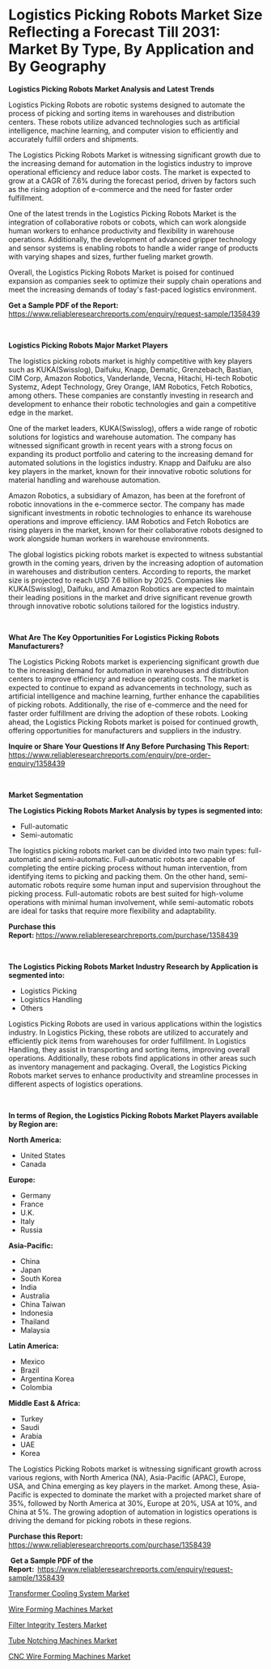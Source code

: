 <p><h1>Logistics Picking Robots Market Size Reflecting a Forecast Till 2031: Market By Type, By Application and By Geography</h1></p><p><strong>Logistics Picking Robots Market Analysis and Latest Trends</strong></p>
<p><p>Logistics Picking Robots are robotic systems designed to automate the process of picking and sorting items in warehouses and distribution centers. These robots utilize advanced technologies such as artificial intelligence, machine learning, and computer vision to efficiently and accurately fulfill orders and shipments.</p><p>The Logistics Picking Robots Market is witnessing significant growth due to the increasing demand for automation in the logistics industry to improve operational efficiency and reduce labor costs. The market is expected to grow at a CAGR of 7.6% during the forecast period, driven by factors such as the rising adoption of e-commerce and the need for faster order fulfillment.</p><p>One of the latest trends in the Logistics Picking Robots Market is the integration of collaborative robots or cobots, which can work alongside human workers to enhance productivity and flexibility in warehouse operations. Additionally, the development of advanced gripper technology and sensor systems is enabling robots to handle a wider range of products with varying shapes and sizes, further fueling market growth.</p><p>Overall, the Logistics Picking Robots Market is poised for continued expansion as companies seek to optimize their supply chain operations and meet the increasing demands of today's fast-paced logistics environment.</p></p>
<p><strong>Get a Sample PDF of the Report:&nbsp;</strong> <a href="https://www.reliableresearchreports.com/enquiry/request-sample/1358439">https://www.reliableresearchreports.com/enquiry/request-sample/1358439</a></p>
<p>&nbsp;</p>
<p><strong>Logistics Picking Robots Major Market Players</strong></p>
<p><p>The logistics picking robots market is highly competitive with key players such as KUKA(Swisslog), Daifuku, Knapp, Dematic, Grenzebach, Bastian, CIM Corp, Amazon Robotics, Vanderlande, Vecna, Hitachi, Hi-tech Robotic Systemz, Adept Technology, Grey Orange, IAM Robotics, Fetch Robotics, among others. These companies are constantly investing in research and development to enhance their robotic technologies and gain a competitive edge in the market.</p><p>One of the market leaders, KUKA(Swisslog), offers a wide range of robotic solutions for logistics and warehouse automation. The company has witnessed significant growth in recent years with a strong focus on expanding its product portfolio and catering to the increasing demand for automated solutions in the logistics industry. Knapp and Daifuku are also key players in the market, known for their innovative robotic solutions for material handling and warehouse automation.</p><p>Amazon Robotics, a subsidiary of Amazon, has been at the forefront of robotic innovations in the e-commerce sector. The company has made significant investments in robotic technologies to enhance its warehouse operations and improve efficiency. IAM Robotics and Fetch Robotics are rising players in the market, known for their collaborative robots designed to work alongside human workers in warehouse environments.</p><p>The global logistics picking robots market is expected to witness substantial growth in the coming years, driven by the increasing adoption of automation in warehouses and distribution centers. According to reports, the market size is projected to reach USD 7.6 billion by 2025. Companies like KUKA(Swisslog), Daifuku, and Amazon Robotics are expected to maintain their leading positions in the market and drive significant revenue growth through innovative robotic solutions tailored for the logistics industry.</p></p>
<p>&nbsp;</p>
<p><strong>What Are The Key Opportunities For Logistics Picking Robots Manufacturers?</strong></p>
<p><p>The Logistics Picking Robots market is experiencing significant growth due to the increasing demand for automation in warehouses and distribution centers to improve efficiency and reduce operating costs. The market is expected to continue to expand as advancements in technology, such as artificial intelligence and machine learning, further enhance the capabilities of picking robots. Additionally, the rise of e-commerce and the need for faster order fulfillment are driving the adoption of these robots. Looking ahead, the Logistics Picking Robots market is poised for continued growth, offering opportunities for manufacturers and suppliers in the industry.</p></p>
<p><strong>Inquire or Share Your Questions If Any Before Purchasing This Report:</strong> <a href="https://www.reliableresearchreports.com/enquiry/pre-order-enquiry/1358439">https://www.reliableresearchreports.com/enquiry/pre-order-enquiry/1358439</a></p>
<p>&nbsp;</p>
<p><strong>Market Segmentation</strong></p>
<p><strong>The Logistics Picking Robots Market Analysis by types is segmented into:</strong></p>
<p><ul><li>Full-automatic</li><li>Semi-automatic</li></ul></p>
<p><p>The logistics picking robots market can be divided into two main types: full-automatic and semi-automatic. Full-automatic robots are capable of completing the entire picking process without human intervention, from identifying items to picking and packing them. On the other hand, semi-automatic robots require some human input and supervision throughout the picking process. Full-automatic robots are best suited for high-volume operations with minimal human involvement, while semi-automatic robots are ideal for tasks that require more flexibility and adaptability.</p></p>
<p><strong>Purchase this Report:&nbsp;</strong><a href="https://www.reliableresearchreports.com/purchase/1358439">https://www.reliableresearchreports.com/purchase/1358439</a></p>
<p>&nbsp;</p>
<p><strong>The Logistics Picking Robots Market Industry Research by Application is segmented into:</strong></p>
<p><ul><li>Logistics Picking</li><li>Logistics Handling</li><li>Others</li></ul></p>
<p><p>Logistics Picking Robots are used in various applications within the logistics industry. In Logistics Picking, these robots are utilized to accurately and efficiently pick items from warehouses for order fulfillment. In Logistics Handling, they assist in transporting and sorting items, improving overall operations. Additionally, these robots find applications in other areas such as inventory management and packaging. Overall, the Logistics Picking Robots market serves to enhance productivity and streamline processes in different aspects of logistics operations.</p></p>
<p>&nbsp;</p>
<p><strong>In terms of Region, the Logistics Picking Robots Market Players available by Region are:</strong></p>
<p>
    <p> <strong> North America: </strong>
        <ul>
            <li>United States</li>
            <li>Canada</li>
        </ul>
        </p> 
    <p> <strong> Europe: </strong>
        <ul>
            <li>Germany</li>
            <li>France</li>
            <li>U.K.</li>
            <li>Italy</li>
            <li>Russia</li>
        </ul>
        </p> 
    <p> <strong> Asia-Pacific: </strong>
        <ul>
            <li>China</li>
            <li>Japan</li>
            <li>South Korea</li>
            <li>India</li>
            <li>Australia</li>
            <li>China Taiwan</li>
            <li>Indonesia</li>
            <li>Thailand</li>
            <li>Malaysia</li>
        </ul>
        </p> 
    <p> <strong> Latin America: </strong>
        <ul>
            <li>Mexico</li>
            <li>Brazil</li>
            <li>Argentina Korea</li>
            <li>Colombia</li>
        </ul>
        </p> 
    <p> <strong> Middle East & Africa: </strong>
        <ul>
            <li>Turkey</li>
            <li>Saudi</li>
            <li>Arabia</li>
            <li>UAE</li>
            <li>Korea</li>
        </ul>
    </p>
    </p>
<p><p>The Logistics Picking Robots market is witnessing significant growth across various regions, with North America (NA), Asia-Pacific (APAC), Europe, USA, and China emerging as key players in the market. Among these, Asia-Pacific is expected to dominate the market with a projected market share of 35%, followed by North America at 30%, Europe at 20%, USA at 10%, and China at 5%. The growing adoption of automation in logistics operations is driving the demand for picking robots in these regions.</p></p>
<p><strong>Purchase this Report: </strong><a href="https://www.reliableresearchreports.com/purchase/1358439">https://www.reliableresearchreports.com/purchase/1358439</a></p>
<p>&nbsp;<strong>Get a Sample PDF of the Report:&nbsp;&nbsp;</strong><a href="https://www.reliableresearchreports.com/enquiry/request-sample/1358439">https://www.reliableresearchreports.com/enquiry/request-sample/1358439</a></p>
<p><strong></strong></p>
<p><p><a href="https://medium.com/@edenkrajcik/transformer-cooling-system-market-outlook-industry-overview-and-forecast-2024-to-2031-c54b16ecd1b0">Transformer Cooling System Market</a></p><p><a href="https://medium.com/@edenkrajcik/wire-forming-machines-market-analysis-and-sze-forecasted-for-period-from-2024-to-2031-ea948572556b">Wire Forming Machines Market</a></p><p><a href="https://medium.com/@edenkrajcik/filter-integrity-testers-market-competitive-analysis-market-trends-and-forecast-to-2031-02ce125e30f1">Filter Integrity Testers Market</a></p><p><a href="https://medium.com/@edenkrajcik/tube-notching-machines-market-share-evolution-and-market-growth-trends-2024-2031-a1d4772d44da">Tube Notching Machines Market</a></p><p><a href="https://medium.com/@bonniehoppe2023/cnc-wire-forming-machines-nbsp-market-focuses-on-market-share-size-and-projected-forecast-till-bef9d00d2dfa">CNC Wire Forming Machines Market</a></p></p>